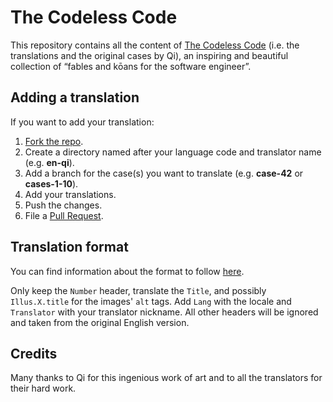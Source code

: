 The Codeless Code
=================

This repository contains all the content of [The Codeless Code](http://www.thecodelesscode.com) 
(i.e. the translations and the original cases by Qi), an inspiring and beautiful 
collection of “fables and kōans for the software engineer”.

Adding a translation
--------------------

If you want to add your translation:

  1. [Fork the repo](https://github.com/alessandro1997/the-codeless-code/fork).
  2. Create a directory named after your language code and translator name (e.g. **en-qi**).
  3. Add a branch for the case(s) you want to translate (e.g. **case-42** or **cases-1-10**).
  4. Add your translations.
  5. Push the changes.
  6. File a [Pull Request](https://github.com/alessandro1997/the-codeless-code/pulls).

Translation format
------------------

You can find information about the format to follow [here](http://thecodelesscode.com/about#translation-file-format).

Only keep the `Number` header, translate the `Title`, and possibly
`Illus.X.title` for the images' `alt` tags. Add `Lang` with the locale and
`Translator` with your translator nickname. All other headers will be ignored
and taken from the original English version.

Credits
-------

Many thanks to Qi for this ingenious work of art and to all the translators for
their hard work.
